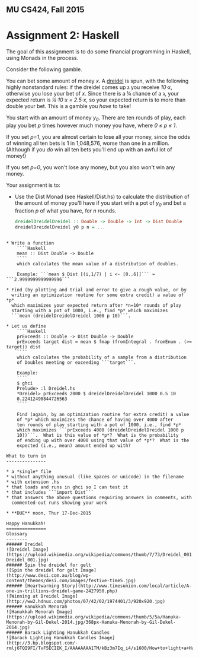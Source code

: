 MU CS424, Fall 2015
-------------------
Assignment 2: Haskell
=====================

The goal of this assignment is to do some financial programming in
Haskell, using Monads in the process.

Consider the following gamble.

You can bet some amount of money *x*.  A
[dreidel](https://en.wikipedia.org/wiki/Dreidel) is spun, with the
following highly nonstandard rules: if the dreidel comes up ג you
receive *10⋅x*,
otherwise you lose your bet of *x*.  Since there is a ¼ chance
of a ג, your expected return is *¼⋅10⋅x = 2.5⋅x*, so
your expected return is to more than double your bet.  This is a
gamble you *have* to take!

You start with an amount of money *y<sub>0</sub>*.  There are ten rounds of
play, each play you bet $p$ times however much money you have,
where *0 ≤ p ≤ 1*.

If you set *p=1*, you are almost certain to lose all your money,
since the odds of winning all ten bets is 1 in 1,048,576, worse than
one in a million.  (Although if you *do* win all ten bets you'll end
up with an awful lot of money!)

If you set *p=0*, you won't lose any money, but you also won't win
any money.

Your assignment is to:

* Use the Dist Monad (see Haskell/Dist.hs) to calculate the
  distribution of the amount of money you'll have if you start with a
  pot of *y<sub>0</sub>* and bet a fraction *p* of what you have, for *n* rounds.

    ````Haskell
    dreidelDreidelDreidel :: Double -> Double -> Int -> Dist Double
    dreidelDreidelDreidel y0 p n = ...
````

* Write a function
    ````Haskell
    mean :: Dist Double -> Double
    ````
	which calculates the mean value of a distribution of doubles.

	Example: ```mean $ Dist [(i,1/7) | i <- [0..6]]``` ↝ ```2.9999999999999996```

* Find (by plotting and trial and error to give a rough value, or by
  writing an optimization routine for some extra credit) a value of *p*
  which maximizes your expected return after *n=10* rounds of play
  starting with a pot of 1000, i.e., find *p* which maximizes
  ```mean (dreidelDreidelDreidel 1000 p 10)```.

* Let us define
    ````Haskell
    prExceeds :: Double -> Dist Double -> Double
    prExceeds target dist = mean $ fmap (fromIntegral . fromEnum . (>= target)) dist
    ````
	which calculates the probability of a sample from a distribution
	of Doubles meeting or exceeding ```target```.

    Example:
    ````
    $ ghci
	Prelude> :l Dreidel.hs
    *Dreidel> prExceeds 2000 $ dreidelDreidelDreidel 1000 0.5 10
    0.22412490844726563
    ````

	Find (again, by an optimization routine for extra credit) a value
	of *p* which maximizes the chance of having over 4000 after
	ten rounds of play starting with a pot of 1000, i.e., find *p*
	which maximizes ```prExceeds 4000 (dreidelDreidelDreidel 1000 p
	10))```.  What is this value of *p*?  What is the probability
	of ending up with over 4000 using that value of *p*?  What is the
	expected (i.e., mean) amount ended up with?

What to turn in
---------------

* a *single* file
* without anything unusual (like spaces or unicode) in the filename
* with extension .hs
* that loads and runs in ghci so I can test it
* that includes ```import Dist```
* that answers the above questions requiring answers in comments, with
  commented-out runs showing your work

* **DUE** noon, Thur 17-Dec-2015

Happy Hanukkah!
===============
Glossary
--------
###### Dreidel
![Dreidel Image]
(https://upload.wikimedia.org/wikipedia/commons/thumb/7/73/Dreidel_001.jpg/373px-Dreidel_001.jpg)
###### Spin the dreidel for gelt
![Spin the dreidel for gelt Image]
(http://www.desi.com.au/blog/wp-content/themes/desi.com/images/festive-time5.jpg)
###### [Heartwarming Story](http://www.timesunion.com/local/article/A-one-in-trillions-dreidel-game-2427950.php)
![Winning at Dreidel Image]
(http://ww2.hdnux.com/photos/07/42/02/1974401/3/920x920.jpg)
###### Hanukkah Menorah
![Hanukkah Menorah Image]
(https://upload.wikimedia.org/wikipedia/commons/thumb/5/5a/Hanuka-Menorah-by-Gil-Dekel-2014.jpg/368px-Hanuka-Menorah-by-Gil-Dekel-2014.jpg)
###### Barack Lighting Hanukkah Candles
![Barack Lighting Hanukkah Candles Image]
(http://3.bp.blogspot.com/-rmlj6TQI9FI/TvF5ECIEK_I/AAAAAAAA1TM/kBz3m7Iq_i4/s1600/How+to+light+a+Hanukkah+menorah.jpg)

